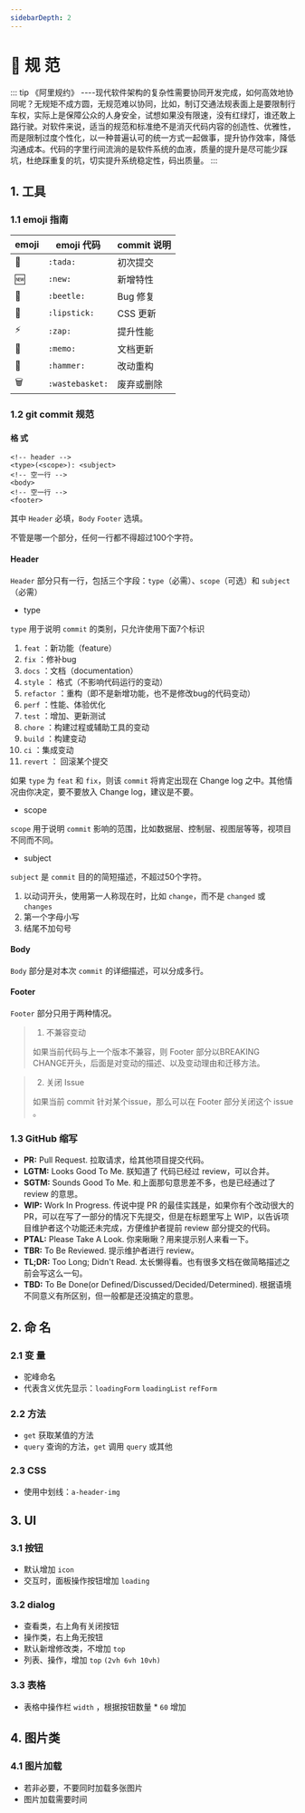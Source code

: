 ```yaml
---
sidebarDepth: 2
---
```

# 📏 规 范
::: tip 《阿里规约》
----现代软件架构的复杂性需要协同开发完成，如何高效地协同呢？无规矩不成方圆，无规范难以协同，比如，制订交通法规表面上是要限制行车权，实际上是保障公众的人身安全，试想如果没有限速，没有红绿灯，谁还敢上路行驶。对软件来说，适当的规范和标准绝不是消灭代码内容的创造性、优雅性，而是限制过度个性化，以一种普遍认可的统一方式一起做事，提升协作效率，降低沟通成本。代码的字里行间流淌的是软件系统的血液，质量的提升是尽可能少踩坑，杜绝踩重复的坑，切实提升系统稳定性，码出质量。
:::
## 1. 工具
### 1.1 emoji 指南
| emoji | emoji 代码      | commit 说明 |
| ----- | --------------- | ----------- |
| 🎉    | `:tada:`        | 初次提交    |
| 🆕    | `:new:`         | 新增特性    |
| 🐞    | `:beetle:`      | Bug 修复    |
| 💄    | `:lipstick:`    | CSS 更新    |
| ⚡️     | `:zap:`         | 提升性能    |
| 📝    | `:memo:`        | 文档更新    |
| 🔨    | `:hammer:`      | 改动重构    |
| 🗑    | `:wastebasket:` | 废弃或删除  |

### 1.2 git commit 规范
#### 格 式
```
<!-- header -->
<type>(<scope>): <subject>
<!-- 空一行 -->
<body>
<!-- 空一行 -->
<footer>
```

其中 `Header` 必填，`Body` `Footer` 选填。

不管是哪一个部分，任何一行都不得超过100个字符。

#### Header

`Header` 部分只有一行，包括三个字段：`type`（必需）、`scope`（可选）和 `subject`（必需）

- type

`type` 用于说明 `commit` 的类别，只允许使用下面7个标识

1. `feat` ：新功能（feature）
2. `fix` ：修补bug
3. `docs` ：文档（documentation）
4. `style` ： 格式（不影响代码运行的变动）
5. `refactor` ：重构（即不是新增功能，也不是修改bug的代码变动）
6. `perf` ：性能、体验优化
7. `test` ：增加、更新测试
8. `chore` ：构建过程或辅助工具的变动
9. `build` ：构建变动
10. `ci` ：集成变动
11. `revert` ： 回滚某个提交

如果 `type` 为 `feat` 和 `fix`，则该 `commit` 将肯定出现在 Change log 之中。其他情况由你决定，要不要放入 Change log，建议是不要。

- scope

`scope` 用于说明 `commit` 影响的范围，比如数据层、控制层、视图层等等，视项目不同而不同。

- subject

`subject` 是 `commit` 目的的简短描述，不超过50个字符。

1. 以动词开头，使用第一人称现在时，比如 `change`，而不是 `changed` 或 `changes`
2. 第一个字母小写
3. 结尾不加句号

#### Body

`Body` 部分是对本次 `commit` 的详细描述，可以分成多行。

#### Footer
`Footer` 部分只用于两种情况。
>1. 不兼容变动
>
> 如果当前代码与上一个版本不兼容，则 Footer 部分以BREAKING CHANGE开头，后面是对变动的描述、以及变动理由和迁移方法。

>2. 关闭 Issue
>
> 如果当前 commit 针对某个issue，那么可以在 Footer 部分关闭这个 issue 。

### 1.3 GitHub 缩写

- **PR:** Pull Request. 拉取请求，给其他项目提交代码。
- **LGTM:** Looks Good To Me. 朕知道了 代码已经过 review，可以合并。
- **SGTM:** Sounds Good To Me. 和上面那句意思差不多，也是已经通过了 review 的意思。
- **WIP:** Work In Progress. 传说中提 PR 的最佳实践是，如果你有个改动很大的 PR，可以在写了一部分的情况下先提交，但是在标题里写上 WIP，以告诉项目维护者这个功能还未完成，方便维护者提前 review 部分提交的代码。
- **PTAL:** Please Take A Look. 你来瞅瞅？用来提示别人来看一下。
- **TBR:** To Be Reviewed. 提示维护者进行 review。
- **TL;DR:** Too Long; Didn't Read. 太长懒得看。也有很多文档在做简略描述之前会写这么一句。
- **TBD:** To Be Done(or Defined/Discussed/Decided/Determined). 根据语境不同意义有所区别，但一般都是还没搞定的意思。

## 2. 命 名
### 2.1 变 量
- 驼峰命名
- 代表含义优先显示：`loadingForm` `loadingList` `refForm`
### 2.2 方法
- `get` 获取某值的方法
- `query` 查询的方法，`get` 调用 `query` 或其他
### 2.3 CSS
- 使用中划线：`a-header-img`
## 3. UI
### 3.1 按钮
- 默认增加 `icon`
- 交互时，面板操作按钮增加 `loading`
### 3.2 dialog
- 查看类，右上角有关闭按钮
- 操作类，右上角无按钮
- 默认新增修改类，不增加 `top`
- 列表、操作，增加 `top` `(2vh 6vh 10vh)`
### 3.3 表格
- 表格中操作栏 `width` ，根据按钮数量 * `60` 增加 
## 4. 图片类
### 4.1 图片加载
- 若非必要，不要同时加载多张图片
- 图片加载需要时间